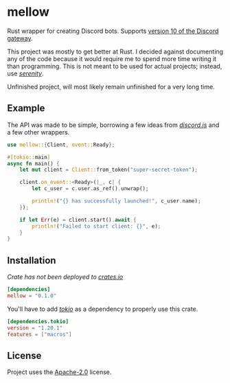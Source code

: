 # mellow
 Rust wrapper for creating Discord bots. Supports [version 10 of the Discord gateway](https://discord.com/developers/docs/reference#api-versioning-api-versions).

This project was mostly to get better at Rust. I decided against documenting any of the code because it would require me to spend more time writing it than programming. This is not meant to be used for actual projects; instead, use [*serenity*](https://github.com/serenity-rs/serenity).

Unfinished project, will most likely remain unfinished for a very long time.

## Example

The API was made to be simple, borrowing a few ideas from [*discord.js*](https://discord.js.org/#/) and a few other wrappers.

```rs
use mellow::{Client, event::Ready};

#[tokio::main]
async fn main() {
    let mut client = Client::from_token("super-secret-token");

    client.on_event::<Ready>(|_, c| {
        let c_user = c.user.as_ref().unwrap();

        println!("{} has successfully launched!", c_user.name);
    });

    if let Err(e) = client.start().await {
        println!("Failed to start client: {}", e);
    }
}
```

## Installation

*Crate has not been deployed to [crates.io](https://crates.io/crates)*

```toml
[dependencies]
mellow = "0.1.0"
```

You'll have to add [*tokio*](https://github.com/tokio-rs/tokio) as a dependency to properly use this crate.

```toml
[dependencies.tokio]
version = "1.20.1"
features = ["macros"]
```

## License

Project uses the [Apache-2.0](LICENSE) license.
